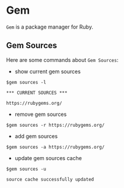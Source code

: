 # Gem

`Gem` is a package manager for Ruby.

## Gem Sources

Here are some commands about `Gem Sources`:

- show current gem sources

```
$gem sources -l 

*** CURRENT SOURCES ***

https://rubygems.org/
```

- remove gem sources

```
$gem sources -r https://rubygems.org/
```

- add gem sources

```
$gem sources -a https://rubygems.org/
```

- update gem sources cache

```
$gem sources -u

source cache successfully updated
```

